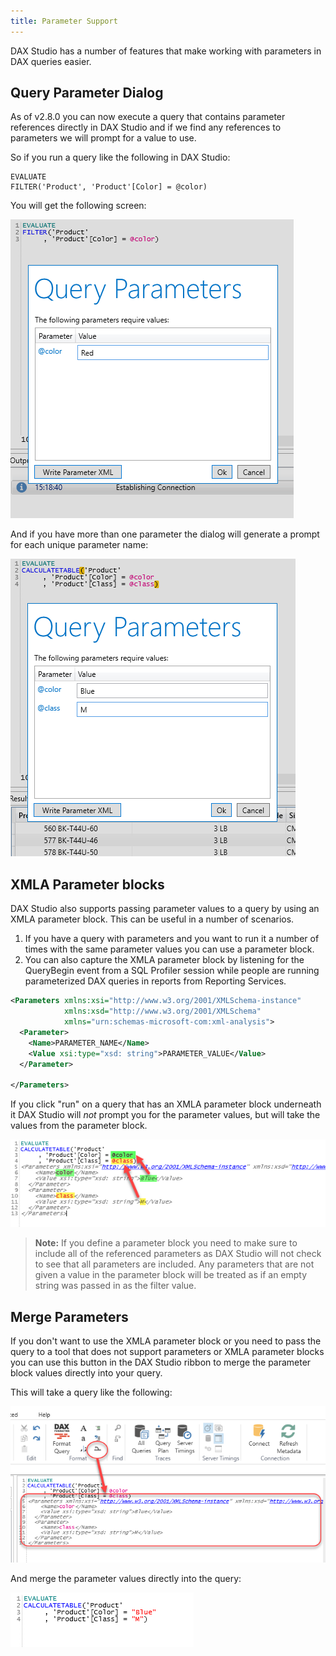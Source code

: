 ```yaml
---
title: Parameter Support
---
```


DAX Studio has a number of features that make working with parameters in DAX queries easier.

## Query Parameter Dialog
As of v2.8.0 you can now execute a query that contains parameter references directly in DAX Studio and if we find any references to parameters we will prompt for a value to use.

So if you run a query like the following in DAX Studio:

```
EVALUATE
FILTER('Product', 'Product'[Color] = @color)
```

You will get the following screen:

![](parameters-simple.png)

And if you have more than one parameter the dialog will generate a prompt for each unique parameter name:

![](parameters-multiple.png)


## XMLA Parameter blocks

DAX Studio also supports passing parameter values to a query by using an XMLA parameter block. This can be useful in a number of scenarios. 
1. If you have a query with parameters and you want to run it a number of times with the same parameter values you can use a parameter block. 
2. You can also capture the XMLA parameter block by listening for the QueryBegin event from a SQL Profiler session while people are running parameterized DAX queries in reports from Reporting Services.

```xml
<Parameters xmlns:xsi="http://www.w3.org/2001/XMLSchema-instance" 
            xmlns:xsd="http://www.w3.org/2001/XMLSchema" 
            xmlns="urn:schemas-microsoft-com:xml-analysis">  
  <Parameter>
    <Name>PARAMETER_NAME</Name>
    <Value xsi:type="xsd: string">PARAMETER_VALUE</Value>
  </Parameter>
  
</Parameters>
```

If you click "run" on a query that has an XMLA parameter block underneath it DAX Studio will _not_ prompt you for the parameter values, but will take the values from the parameter block.

![](parameter-xmla.png)

> **Note:** If you define a parameter block you need to make sure to include all of the referenced parameters as DAX Studio will not check to see that all parameters are included. Any parameters that are not given a value in the parameter block will be treated as if an empty string was passed in as the filter value.

## Merge Parameters

If you don't want to use the XMLA parameter block or you need to pass the query to a tool that does not support parameters or XMLA parameter blocks you can use this button in the DAX Studio ribbon to merge the parameter block values directly into your query.

This will take a query like the following:

![](merge-parameters-before.png)

And merge the parameter values directly into the query:

![](merge-parameters-after.png)